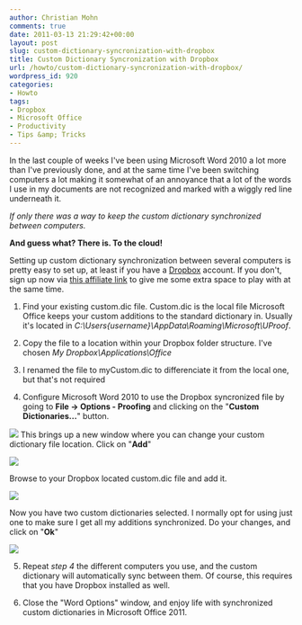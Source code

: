 ```yaml
---
author: Christian Mohn
comments: true
date: 2011-03-13 21:29:42+00:00
layout: post
slug: custom-dictionary-syncronization-with-dropbox
title: Custom Dictionary Syncronization with Dropbox
url: /howto/custom-dictionary-syncronization-with-dropbox/
wordpress_id: 920
categories:
- Howto
tags:
- Dropbox
- Microsoft Office
- Productivity
- Tips &amp; Tricks
---
```


In the last couple of weeks I've been using Microsoft Word 2010 a lot more than I've previously done, and at the same time I've been switching computers a lot making it somewhat of an annoyance that a lot of the words I use in my documents are not recognized and marked with a wiggly red line underneath it. 

_If only there was a way to keep the custom dictionary synchronized between computers._

**And guess what? There is. To the cloud!**

Setting up custom dictionary synchronization between several computers is pretty easy to set up, at least if you have a [Dropbox](http://www.dropbox.com/) account. If you don't, sign up now via [this affiliate link](http://db.tt/bRSrPaI) to give me some extra space to play with at the same time.





  1. Find your existing custom.dic file. Custom.dic is the local file Microsoft Office keeps your custom additions to the standard dictionary in. Usually it's located in _C:\Users\{username}\AppData\Roaming\Microsoft\UProof_.


  2. Copy the file to a location within your Dropbox folder structure. I've chosen _My Dropbox\Applications\Office_


  3. I renamed the file to myCustom.dic to differenciate it from the local one, but that's not required


  4. Configure Microsoft Word 2010 to use the Dropbox syncronized file by going to **File -> Options - Proofing** and clicking on the "**Custom Dictionaries...**" button.
  

[![](/img/Custom-Dictionaries-across-Computers01-300x244.png)](/img/Custom-Dictionaries-across-Computers01.png)
This brings up a new window where you can change your custom dictionary file location. Click on "**Add**"

[![](/img/Custom-Dictionaries-across-Computers02-300x124.png)](/img/Custom-Dictionaries-across-Computers02.png)

Browse to your Dropbox located custom.dic file and add it.

[![](/img/Custom-Dictionaries-across-Computers03-300x208.png)](/img/Custom-Dictionaries-across-Computers03.png)

Now you have two custom dictionaries selected. I normally opt for using just one to make sure I get all my additions synchronized. Do your changes, and click on "**Ok**"

[![](/img/Custom-Dictionaries-across-Computers04-300x124.png)](/img/Custom-Dictionaries-across-Computers04.png)


  5. Repeat _step 4_ the different computers you use, and the custom dictionary will automatically sync between them. Of course, this requires that you have Dropbox installed as well.


  6. Close the "Word Options" window, and enjoy life with synchronized custom dictionaries in Microsoft Office 2011.

